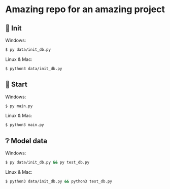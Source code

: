 # Amazing repo for an amazing project


## 📕 Init
Windows:
```bash
$ py data/init_db.py
```

Linux & Mac:
```bash
$ python3 data/init_db.py
```


## 🚀 Start
Windows:
```bash
$ py main.py
```

Linux & Mac:
```bash
$ python3 main.py
```


## ❔ Model data
Windows:
```bash
$ py data/init_db.py && py test_db.py
```

Linux & Mac:
```bash
$ python3 data/init_db.py && python3 test_db.py
```
